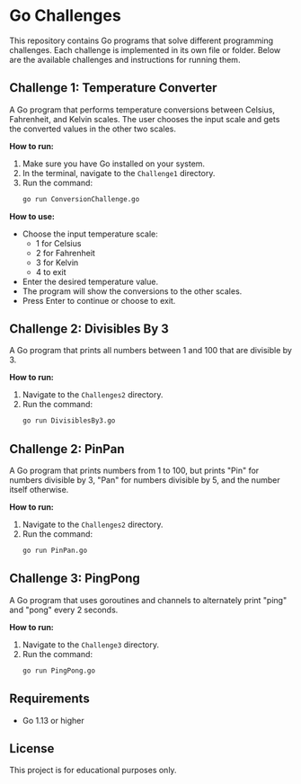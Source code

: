 # Go Challenges

This repository contains Go programs that solve different programming challenges. Each challenge is implemented in its own file or folder. Below are the available challenges and instructions for running them.

## Challenge 1: Temperature Converter

A Go program that performs temperature conversions between Celsius, Fahrenheit, and Kelvin scales. The user chooses the input scale and gets the converted values in the other two scales.

**How to run:**

1. Make sure you have Go installed on your system.
2. In the terminal, navigate to the `Challenge1` directory.
3. Run the command:
   ```bash
   go run ConversionChallenge.go
   ```

**How to use:**
- Choose the input temperature scale:
  - 1 for Celsius
  - 2 for Fahrenheit
  - 3 for Kelvin
  - 4 to exit
- Enter the desired temperature value.
- The program will show the conversions to the other scales.
- Press Enter to continue or choose to exit.

## Challenge 2: Divisibles By 3

A Go program that prints all numbers between 1 and 100 that are divisible by 3.

**How to run:**

1. Navigate to the `Challenges2` directory.
2. Run the command:
   ```bash
   go run DivisiblesBy3.go
   ```

## Challenge 2: PinPan

A Go program that prints numbers from 1 to 100, but prints "Pin" for numbers divisible by 3, "Pan" for numbers divisible by 5, and the number itself otherwise.

**How to run:**

1. Navigate to the `Challenges2` directory.
2. Run the command:
   ```bash
   go run PinPan.go
   ```

## Challenge 3: PingPong

A Go program that uses goroutines and channels to alternately print "ping" and "pong" every 2 seconds.

**How to run:**

1. Navigate to the `Challenge3` directory.
2. Run the command:
   ```bash
   go run PingPong.go
   ```

## Requirements
- Go 1.13 or higher

## License
This project is for educational purposes only.
